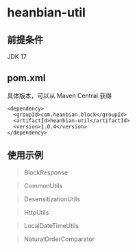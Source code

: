 # heanbian-util

## 前提条件

JDK 17

## pom.xml

具体版本，可以从 Maven Central 获得

```
<dependency>
  <groupId>com.heanbian.block</groupId>
  <artifactId>heanbian-util</artifactId>
  <version>1.0.4</version>
</dependency>
```

## 使用示例

> BlockResponse

> CommonUtils

> DesensitizationUtils

> HttpUtils

> LocalDateTimeUtils

> NaturalOrderComparator

